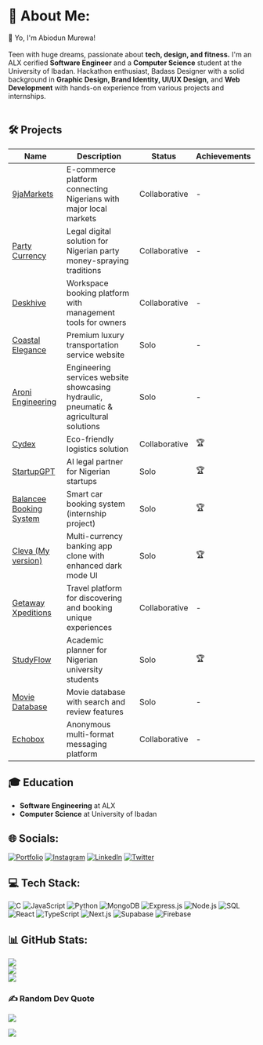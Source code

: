 # 💫 About Me:
👋 Yo, I'm Abiodun Murewa!<br><br>Teen with huge dreams, passionate about **tech, design, and fitness.** I'm an ALX cerified **Software Engineer** and a **Computer Science** student at the University of Ibadan. Hackathon enthusiast, Badass Designer with a solid background in **Graphic Design, Brand Identity, UI/UX Design,** and **Web Development** with hands-on experience from various projects and internships.<br><br>

## 🛠️ **Projects**

| Name | Description | Status | Achievements |
|------|-------------|--------|--------------|
| [9jaMarkets](https://www.9jamarkets.com/) | E-commerce platform connecting Nigerians with major local markets | Collaborative | - |
| [Party Currency](https://party-currency-app.vercel.app/) | Legal digital solution for Nigerian party money-spraying traditions | Collaborative | - |
| [Deskhive](https://deskhive.ng/) | Workspace booking platform with management tools for owners | Collaborative | - |
| [Coastal Elegance](https://www.coastalelegance.co.za/) | Premium luxury transportation service website | Solo | - |
| [Aroni Engineering](http://aroni-engineering.com/) | Engineering services website showcasing hydraulic, pneumatic & agricultural solutions | Solo | - |
| [Cydex](https://cydex-omega.vercel.app/) | Eco-friendly logistics solution | Collaborative | 🏆 |
| [StartupGPT](https://startupgpt.vercel.app/) | AI legal partner for Nigerian startups | Solo | 🏆 |
| [Balancee Booking System](https://balancee-booking.vercel.app/) | Smart car booking system (internship project) | Solo | 🏆 |
| [Cleva (My version)](https://cleava.vercel.app/home) | Multi-currency banking app clone with enhanced dark mode UI | Solo | 🏆 |
| [Getaway Xpeditions](https://getaway-xpeditions.vercel.app/) | Travel platform for discovering and booking unique experiences | Collaborative | - |
| [StudyFlow](https://studyflow-five.vercel.app/) | Academic planner for Nigerian university students | Solo | 🏆 |
| [Movie Database](https://movieminglereview.netlify.app/) | Movie database with search and review features | Solo | - |
| [Echobox](https://echobox-ten.vercel.app/) | Anonymous multi-format messaging platform | Collaborative | - |

## 🎓 **Education**
- **Software Engineering** at ALX
- **Computer Science** at University of Ibadan

## 🌐 Socials:
[![Portfolio](https://img.shields.io/badge/Behance-1769ff?logo=behance&logoColor=white)](https://behance.net/https://www.behance.net/cybersmith) 
[![Instagram](https://img.shields.io/badge/Instagram-%23E4405F.svg?logo=Instagram&logoColor=white)](https://instagram.com/https://www.instagram.com/cybersmith_studios/) 
[![LinkedIn](https://img.shields.io/badge/LinkedIn-%230077B5.svg?logo=linkedin&logoColor=white)](https://linkedin.com/in/https://www.linkedin.com/in/oluwamurewa/) 
[![Twitter](https://img.shields.io/badge/Twitter-%23000000.svg?logo=X&logoColor=white)](https://x.com/_cybersmith)

## 💻 Tech Stack:
![C](https://img.shields.io/badge/c-%2300599C.svg?style=for-the-badge&logo=c&logoColor=white) ![JavaScript](https://img.shields.io/badge/javascript-%23323330.svg?style=for-the-badge&logo=javascript&logoColor=%23F7DF1E) ![Python](https://img.shields.io/badge/python-3670A0?style=for-the-badge&logo=python&logoColor=ffdd54) ![MongoDB](https://img.shields.io/badge/mongodb-%2347A248.svg?style=for-the-badge&logo=mongodb&logoColor=white) ![Express.js](https://img.shields.io/badge/express.js-%23404d59.svg?style=for-the-badge&logo=express&logoColor=%2361DAFB) ![Node.js](https://img.shields.io/badge/node.js-%23339933.svg?style=for-the-badge&logo=node.js&logoColor=white) ![SQL](https://img.shields.io/badge/sql-%2300758F.svg?style=for-the-badge&logo=postgresql&logoColor=white) ![React](https://img.shields.io/badge/react-%2320232a.svg?style=for-the-badge&logo=react&logoColor=%2361DAFB) ![TypeScript](https://img.shields.io/badge/typescript-%23007ACC.svg?style=for-the-badge&logo=typescript&logoColor=white) ![Next.js](https://img.shields.io/badge/next.js-%23000000.svg?style=for-the-badge&logo=next.js&logoColor=white) ![Supabase](https://img.shields.io/badge/supabase-%233ECF8E.svg?style=for-the-badge&logo=supabase&logoColor=white) ![Firebase](https://img.shields.io/badge/firebase-%23039BE5.svg?style=for-the-badge&logo=firebase&logoColor=white)

## 📊 GitHub Stats:
![](https://github-readme-stats.vercel.app/api?username=Psybah&theme=dark&hide_border=false&include_all_commits=false&count_private=false)<br/>
![](https://github-readme-streak-stats.herokuapp.com/?user=Psybah&theme=dark&hide_border=false)<br/>
![](https://github-readme-stats.vercel.app/api/top-langs/?username=Psybah&theme=dark&hide_border=false&include_all_commits=false&count_private=false&layout=compact)


### ✍️ Random Dev Quote
![](https://quotes-github-readme.vercel.app/api?type=horizontal&theme=radical)


[![](https://visitcount.itsvg.in/api?id=Psybah&icon=0&color=13)](https://visitcount.itsvg.in)

<!-- Proudly created with GPRM ( https://gprm.itsvg.in ) -->

<!---
Psybah/Psybah is a ✨ special ✨ repository because its `README.md` (this file) appears on your GitHub profile.
You can click the Preview link to take a look at your changes.
--->